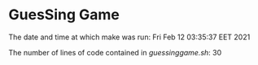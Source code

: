 # GuesSing Game

The date and time at which make was run:
Fri Feb 12 03:35:37 EET 2021

The number of lines of code contained in *guessinggame.sh*:
30
